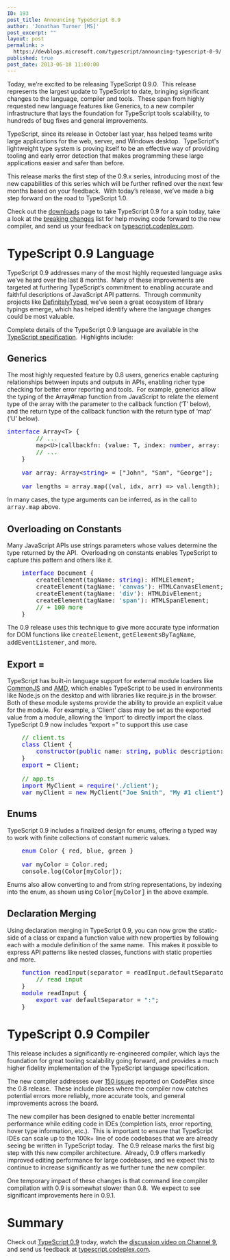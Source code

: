 ```yaml
---
ID: 193
post_title: Announcing TypeScript 0.9
author: 'Jonathan Turner [MS]'
post_excerpt: ""
layout: post
permalink: >
  https://devblogs.microsoft.com/typescript/announcing-typescript-0-9/
published: true
post_date: 2013-06-18 11:00:00
---
```

Today, we’re excited to be releasing TypeScript 0.9.0.  This release represents the largest update to TypeScript to date, bringing significant changes to the language, compiler and tools.  These span from highly requested new language features like Generics, to a new compiler infrastructure that lays the foundation for TypeScript tools scalability, to hundreds of bug fixes and general improvements.

TypeScript, since its release in October last year, has helped teams write large applications for the web, server, and Windows desktop.  TypeScript's lightweight type system is proving itself to be an effective way of providing tooling and early error detection that makes programming these large applications easier and safer than before. 

This release marks the first step of the 0.9.x series, introducing most of the new capabilities of this series which will be further refined over the next few months based on your feedback.  With today’s release, we’ve made a big step forward on the road to TypeScript 1.0.

Check out the [downloads][1] page to take TypeScript 0.9 for a spin today, take a look at the [breaking changes][2] list for help moving code forward to the new compiler, and send us your feedback on [typescript.codeplex.com][3].

# TypeScript 0.9 Language      

TypeScript 0.9 addresses many of the most highly requested language asks we’ve heard over the last 8 months.  Many of these improvements are targeted at furthering TypeScript’s commitment to enabling accurate and faithful descriptions of JavaScript API patterns.  Through community projects like [DefinitelyTyped][4], we’ve seen a great ecosystem of library typings emerge, which has helped identify where the language changes could be most valuable.

Complete details of the TypeScript 0.9 language are available in the [TypeScript specification][5].  Highlights include:

## Generics

The most highly requested feature by 0.8 users, generics enable capturing relationships between inputs and outputs in APIs, enabling richer type checking for better error reporting and tools.  For example, generics allow the typing of the Array#map function from JavaScript to relate the element type of the array with the parameter to the callback function (‘T’ below), and the return type of the callback function with the return type of ‘map’ (‘U’ below).

<pre class="csharpcode"><span class="kwrd"><span style="color: #0000ff">interface</span></span> Array&lt;T&gt; {
        <span class="rem"><span style="color: #008000">// ...</span></span>
        map&lt;U&gt;(callbackfn: (value: T, index: <span style="color: #0000ff">number</span>, array: T[]) =&gt; U): U[];<br />        <span class="rem"><span style="color: #008000">// ...<br /></span></span>    }<br /><br />    <span class="kwrd"><span style="color: #0000ff">var</span></span> array: Array&lt;<span class="kwrd"><span style="color: #0000ff">string</span></span>&gt; = ["John", "Sam", "George"];<br /><br />    <span class="kwrd"><span style="color: #0000ff">var</span></span> lengths = array.map((val, idx, arr) =&gt; val.length);</pre>

In many cases, the type arguments can be inferred, as in the call to <span style="font-family: courier new,courier">array.map</span> above.

## Overloading on Constants

Many JavaScript APIs use strings parameters whose values determine the type returned by the API.  Overloading on constants enables TypeScript to capture this pattern and others like it.

<div>
  <pre class="csharpcode">&nbsp;&nbsp;&nbsp; <span class="kwrd"><span style="color: #0000ff">interface</span></span> Document {<br />&nbsp;&nbsp;&nbsp;&nbsp;&nbsp;&nbsp;&nbsp; createElement(tagName: <span class="kwrd"><span style="color: #0000ff">string</span></span>): HTMLElement;<br />&nbsp;&nbsp;&nbsp;&nbsp;&nbsp;&nbsp;&nbsp; createElement(tagName: <span class="str"><span style="color: #006080">'canvas'</span></span>): HTMLCanvasElement;<br />&nbsp;&nbsp;&nbsp;&nbsp;&nbsp;&nbsp;&nbsp; createElement(tagName: <span class="str"><span style="color: #006080">'div'</span></span>): HTMLDivElement;<br />&nbsp;&nbsp;&nbsp;&nbsp;&nbsp;&nbsp;&nbsp; createElement(tagName: <span class="str"><span style="color: #006080">'span'</span></span>): HTMLSpanElement;<br />&nbsp;&nbsp;&nbsp;&nbsp;&nbsp;&nbsp;&nbsp; <span class="rem"><span style="color: #008000">// + 100 more</span></span><br />&nbsp;&nbsp;&nbsp; }</pre>
</div>

The 0.9 release uses this technique to give more accurate type information for DOM functions like <span style="font-family: courier new,courier">createElement</span>, <span style="font-family: courier new,courier">getElementsByTagName</span>, <span style="font-family: courier new,courier">addEventListener</span>, and more.

## Export =

TypeScript has built-in language support for external module loaders like [CommonJS][6] and [AMD][7], which enables TypeScript to be used in environments like Node.js on the desktop and with libraries like require.js in the browser.  Both of these module systems provide the ability to provide an explicit value for the module.  For example, a ‘Client’ class may be set as the exported value from a module, allowing the ‘import’ to directly import the class.  TypeScript 0.9 now includes “export =” to support this use case

<div>
  <pre class="csharpcode">    <span class="rem"><span style="color: #008000">// client.ts</span></span> <br />    <span class="kwrd"><span style="color: #0000ff">class</span></span> Client { <br />        <span class="kwrd"><span style="color: #0000ff">constructor</span></span>(<span class="kwrd"><span style="color: #0000ff">public</span></span> name: <span class="kwrd"><span style="color: #0000ff">string</span></span>, <span class="kwrd"><span style="color: #0000ff">public</span></span> description: <span class="kwrd"><span style="color: #0000ff">string</span></span>) { } <br />    } <br />    <span class="kwrd"><span style="color: #0000ff">export</span></span> = Client; <br /><br />    <span class="rem"><span style="color: #008000">// app.ts</span></span> <br />    <span class="kwrd"><span style="color: #0000ff">import</span></span> MyClient = <span class="kwrd"><span style="color: #0000ff">require</span></span>(<span class="str"><span style="color: #006080">'./client'</span></span>); <br />    <span class="kwrd"><span style="color: #0000ff">var</span></span> myClient = <span class="kwrd"><span style="color: #0000ff">new</span></span> MyClient(<span class="str"><span style="color: #006080">"Joe Smith"</span></span>, <span class="str"><span style="color: #006080">"My #1 client"</span></span>);</pre>
</div>

## Enums

TypeScript 0.9 includes a finalized design for enums, offering a typed way to work with finite collections of constant numeric values.

<div>
  <pre class="csharpcode">    <span class="kwrd"><span style="color: #0000ff">enum</span></span> Color { red, blue, green }<br /><br />    <span class="kwrd"><span style="color: #0000ff">var</span></span> myColor = Color.red;<br />    console.log(Color[myColor]); 
</pre>
  
  <p>
    Enums also allow converting to and from string representations, by indexing into the enum, as shown using <span style="font-family: courier new,courier">Color[myColor]</span> in the above example.
  </p>
</div>

## Declaration Merging

Using declaration merging in TypeScript 0.9, you can now grow the static-side of a class or expand a function value with new properties by following each with a module definition of the same name.  This makes it possible to express API patterns like nested classes, functions with static properties and more.

<div>
  <pre class="csharpcode">    <span class="kwrd"><span style="color: #0000ff">function</span></span> readInput(separator = readInput.defaultSeparator) {<br />        <span class="rem"><span style="color: #008000">// read input</span></span><br />    }<br />    <span class="kwrd"><span style="color: #0000ff">module</span></span> readInput {<br />        <span class="kwrd"><span style="color: #0000ff">export</span></span> <span class="kwrd"><span style="color: #0000ff">var</span></span> defaultSeparator = <span class="str"><span style="color: #006080">":"</span></span>;<br />    }
</pre>
</div>

# TypeScript 0.9 Compiler

This release includes a significantly re-engineered compiler, which lays the foundation for great tooling scalability going forward, and provides a much higher fidelity implementation of the TypeScript language specification.

The new compiler addresses over [150 issues][8] reported on CodePlex since the 0.8 release.  These include places where the compiler now catches potential errors more reliably, more accurate tools, and general improvements across the board. 

The new compiler has been designed to enable better incremental performance while editing code in IDEs (completion lists, error reporting, hover type information, etc.).  This is important to ensure that TypeScript IDEs can scale up to the 100k+ line of code codebases that we are already seeing be written in TypeScript today.  The 0.9 release marks the first big step with this new compiler architecture.  Already, 0.9 offers markedly improved editing performance for large codebases, and we expect this to continue to increase significantly as we further tune the new compiler. 

One temporary impact of these changes is that command line compiler compilation with 0.9 is somewhat slower than 0.8.  We expect to see significant improvements here in 0.9.1.

# Summary

Check out [TypeScript 0.9][1] today, watch the [discussion video on Channel 9][9], and send us feedback at [typescript.codeplex.com][10].

<div>
  <div>
    <div>
      <p>
         
      </p>
    </div>
  </div>
</div>

 [1]: http://www.typescriptlang.org/#Download
 [2]: https://typescript.codeplex.com/wikipage?title=Known%20breaking%20changes%20between%200.8%20and%200.9
 [3]: https://typescript.codeplex.com/
 [4]: https://github.com/borisyankov/DefinitelyTyped
 [5]: http://go.microsoft.com/fwlink/?LinkId=267238
 [6]: http://wiki.commonjs.org/wiki/Modules/1.1
 [7]: https://github.com/amdjs/amdjs-api/wiki/AMD
 [8]: http://typescript.codeplex.com/workitem/list/advanced?keyword=&status=All&type=All&priority=All&release=All&assignedTo=All&component=All&sortField=Id&sortDirection=Ascending&page=0&reasonClosed=Fixed
 [9]: https://aka.ms/S2mlu9
 [10]: http://typescript.codeplex.com/